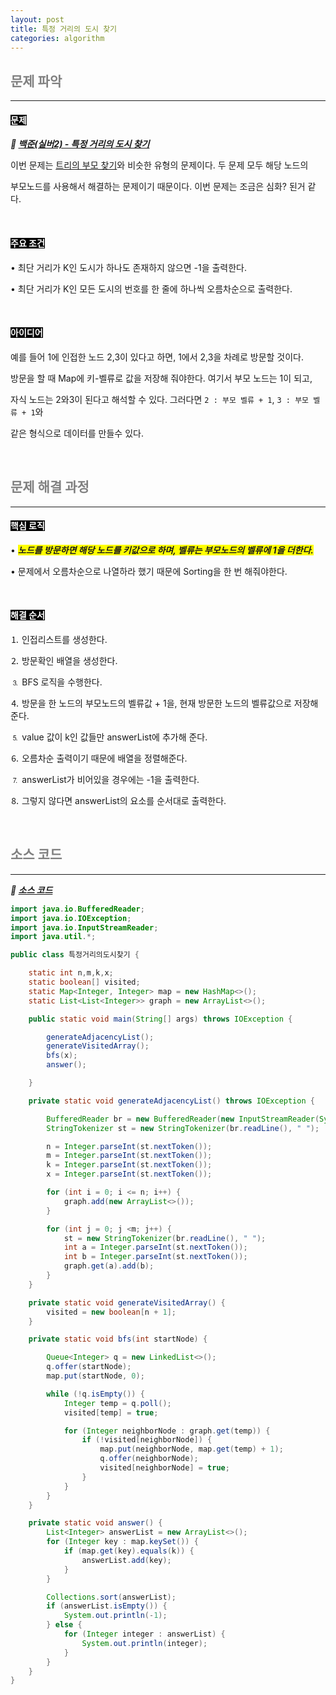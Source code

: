 ```yaml
---
layout: post
title: 특정 거리의 도시 찾기
categories: algorithm
---
```


## <span style="color:gray">문제 파악</span>

---

#### <span style="background-color:black; color:white">문제</span>

***🔖 <a href="https://www.acmicpc.net/problem/18352" target="_blank">백준(실버2) - 특정 거리의 도시 찾기</a>***

이번 문제는 <a href="https://github.com/Gilbert9172/coding-test/blob/main/backJoon/dfsbfs/%ED%8A%B8%EB%A6%AC%EC%9D%98%EB%B6%80%EB%AA%A8%EC%B0%BE%EA%B8%B0.java" target="_blank">트리의 부모 찾기</a>와 비슷한 유형의 문제이다. 두 문제 모두 해당 노드의

부모노드를 사용해서 해결하는 문제이기 때문이다. 이번 문제는 조금은 심화? 된거 같다.

<br>

#### <span style="background-color:black; color:white">주요 조건</span>

• 최단 거리가 K인 도시가 하나도 존재하지 않으면 -1을 출력한다.

• 최단 거리가 K인 모든 도시의 번호를 한 줄에 하나씩 오름차순으로 출력한다.

<br>

#### <span style="background-color:black; color:white">아이디어</span>

예를 들어 1에 인접한 노드 2,3이 있다고 하면, 1에서 2,3을 차례로 방문할 것이다.

방문을 할 때 Map에 키-벨류로 값을 저장해 줘야한다. 여기서 부모 노드는 1이 되고, 

자식 노드는 2와3이 된다고 해석할 수 있다. 그러다면 `2 : 부모 벨류 + 1`, `3 : 부모 벨류 + 1`와

같은 형식으로 데이터를 만들수 있다.

<br>

## <span style="color:gray">문제 해결 과정</span>

---

#### <span style="background-color:black; color:white">핵심 로직</span>

• ***<span style="background-color:yellow">노드를 방문하면 해당 노드를 키값으로 하며, 벨류는 부모노드의 벨류에 1을 더한다.</span>***

• 문제에서 오름차순으로 나열하라 했기 때문에 Sorting을 한 번 해줘야한다.

<br>

#### <span style="background-color:black; color:white">해결 순서</span>

⒈ 인접리스트를 생성한다.

⒉ 방문확인 배열을 생성한다.

⒊ BFS 로직을 수행한다.

⒋ 방문을 한 노드의 부모노드의 벨류값 + 1을, 현재 방문한 노드의 벨류값으로 저장해준다.

⒌ value 값이 k인 값들만 answerList에 추가해 준다.

⒍ 오름차순 출력이기 때문에 배열을 정렬해준다.

⒎ answerList가 비어있을 경우에는 -1을 출력한다.

⒏ 그렇지 않다면 answerList의 요소를 순서대로 출력한다.

<br>

## <span style="color:gray">소스 코드</span>

---

***🔖 <a href="https://github.com/Gilbert9172/coding-test/blob/main/backJoon/dfsbfs/%ED%8A%B9%EC%A0%95%EA%B1%B0%EB%A6%AC%EC%9D%98%EB%8F%84%EC%8B%9C%EC%B0%BE%EA%B8%B0.java" target="_blank">소스 코드</a>***

```java
import java.io.BufferedReader;
import java.io.IOException;
import java.io.InputStreamReader;
import java.util.*;

public class 특정거리의도시찾기 {

    static int n,m,k,x;
    static boolean[] visited;
    static Map<Integer, Integer> map = new HashMap<>();
    static List<List<Integer>> graph = new ArrayList<>();

    public static void main(String[] args) throws IOException {

        generateAdjacencyList();
        generateVisitedArray();
        bfs(x);
        answer();

    }

    private static void generateAdjacencyList() throws IOException {

        BufferedReader br = new BufferedReader(new InputStreamReader(System.in));
        StringTokenizer st = new StringTokenizer(br.readLine(), " ");

        n = Integer.parseInt(st.nextToken());
        m = Integer.parseInt(st.nextToken());
        k = Integer.parseInt(st.nextToken());
        x = Integer.parseInt(st.nextToken());

        for (int i = 0; i <= n; i++) {
            graph.add(new ArrayList<>());
        }

        for (int j = 0; j <m; j++) {
            st = new StringTokenizer(br.readLine(), " ");
            int a = Integer.parseInt(st.nextToken());
            int b = Integer.parseInt(st.nextToken());
            graph.get(a).add(b);
        }
    }

    private static void generateVisitedArray() {
        visited = new boolean[n + 1];
    }

    private static void bfs(int startNode) {

        Queue<Integer> q = new LinkedList<>();
        q.offer(startNode);
        map.put(startNode, 0);

        while (!q.isEmpty()) {
            Integer temp = q.poll();
            visited[temp] = true;

            for (Integer neighborNode : graph.get(temp)) {
                if (!visited[neighborNode]) {
                    map.put(neighborNode, map.get(temp) + 1);
                    q.offer(neighborNode);
                    visited[neighborNode] = true;
                }
            }
        }
    }

    private static void answer() {
        List<Integer> answerList = new ArrayList<>();
        for (Integer key : map.keySet()) {
            if (map.get(key).equals(k)) {
                answerList.add(key);
            }
        }

        Collections.sort(answerList);
        if (answerList.isEmpty()) {
            System.out.println(-1);
        } else {
            for (Integer integer : answerList) {
                System.out.println(integer);
            }
        }
    }
}
```